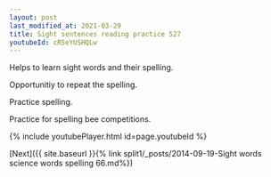 ```yaml
---
layout: post
last_modified_at: 2021-03-29
title: Sight sentences reading practice 527
youtubeId: cR5eYUSHQLw
---
```

 
 
Helps to learn sight words and their spelling.

Opportunitiy to repeat the spelling. 

Practice spelling. 
 
Practice for spelling bee competitions. 
 
{% include youtubePlayer.html id=page.youtubeId %}
 
 

[Next]({{ site.baseurl }}{% link  split1/_posts/2014-09-19-Sight words science words spelling 66.md%})
 
